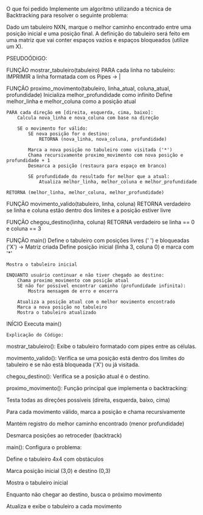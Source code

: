 O que foi pedido 
Implemente um algoritmo utilizando a técnica de Backtracking para resolver o seguinte problema:



Dado um tabuleiro NXN, marque o melhor caminho encontrado entre uma posição inicial e uma posição final. A definição do tabuleiro será feito em uma matriz que vai conter espaços vazios e espaços bloqueados (utilize um X).


PSEUDOÓDIGO:

FUNÇÃO mostrar_tabuleiro(tabuleiro)
    PARA cada linha no tabuleiro:
        IMPRIMIR a linha formatada com os Pipes -> | 

FUNÇÃO proximo_movimento(tabuleiro, linha_atual, coluna_atual, profundidade)
    Inicializa melhor_profundidade como infinito
    Define melhor_linha e melhor_coluna como a posição atual

    PARA cada direção em [direita, esquerda, cima, baixo]:
        Calcula nova_linha e nova_coluna com base na direção

        SE o movimento for válido:
            SE nova posição for o destino:
                RETORNA (nova_linha, nova_coluna, profundidade)

            Marca a nova posição no tabuleiro como visitada ('*')
            Chama recursivamente proximo_movimento com nova posição e profundidade + 1
            Desmarca a posição (restaura para espaço em branco)

            SE profundidade do resultado for melhor que a atual:
                Atualiza melhor_linha, melhor_coluna e melhor_profundidade

    RETORNA (melhor_linha, melhor_coluna, melhor_profundidade)

FUNÇÃO movimento_valido(tabuleiro, linha, coluna)
    RETORNA verdadeiro se linha e coluna estão dentro dos limites e a posição estiver livre

FUNÇÃO chegou_destino(linha, coluna)
    RETORNA verdadeiro se linha == 0 e coluna == 3

FUNÇÃO main()
    Define o tabuleiro com posições livres (' ') e bloqueadas ('X') -> Matriz criada
    Define posição inicial (linha 3, coluna 0) e marca com '*'

    Mostra o tabuleiro inicial

    ENQUANTO usuário continuar e não tiver chegado ao destino:
        Chama proximo_movimento com posição atual
        SE não for possível encontrar caminho (profundidade infinita):
            Mostra mensagem de erro e encerra

        Atualiza a posição atual com o melhor movimento encontrado
        Marca a nova posição no tabuleiro
        Mostra o tabuleiro atualizado

INÍCIO
    Executa main()


    Explicação do Código:
mostrar_tabuleiro(): Exibe o tabuleiro formatado com pipes entre as células.

movimento_valido(): Verifica se uma posição está dentro dos limites do tabuleiro e se não está bloqueada ('X') ou já visitada.

chegou_destino(): Verifica se a posição atual é o destino.

proximo_movimento(): Função principal que implementa o backtracking:

Testa todas as direções possíveis (direita, esquerda, baixo, cima)

Para cada movimento válido, marca a posição e chama recursivamente

Mantém registro do melhor caminho encontrado (menor profundidade)

Desmarca posições ao retroceder (backtrack)

main(): Configura o problema:

Define o tabuleiro 4x4 com obstáculos

Marca posição inicial (3,0) e destino (0,3)

Mostra o tabuleiro inicial

Enquanto não chegar ao destino, busca o próximo movimento

Atualiza e exibe o tabuleiro a cada movimento

